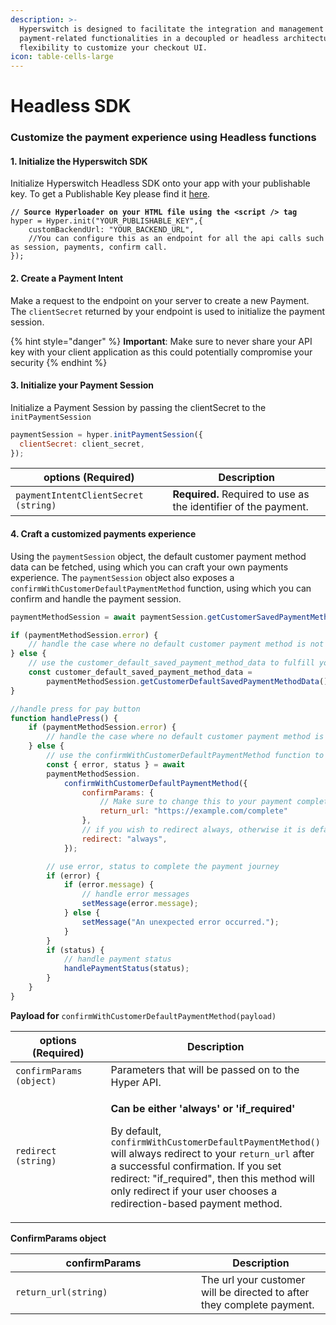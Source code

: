 ```yaml
---
description: >-
  Hyperswitch is designed to facilitate the integration and management of
  payment-related functionalities in a decoupled or headless architecture with
  flexibility to customize your checkout UI.
icon: table-cells-large
---
```


# Headless SDK

### Customize the payment experience using Headless functions

#### 1. Initialize the Hyperswitch SDK

Initialize  Hyperswitch Headless SDK onto your app with your publishable key. To get a Publishable Key please find it [here](https://app.hyperswitch.io/developers).

<pre class="language-javascript"><code class="lang-javascript"><strong>// Source Hyperloader on your HTML file using the &#x3C;script /> tag
</strong>hyper = Hyper.init("YOUR_PUBLISHABLE_KEY",{
    customBackendUrl: "YOUR_BACKEND_URL",
    //You can configure this as an endpoint for all the api calls such as session, payments, confirm call.
});
</code></pre>

#### 2. Create a Payment Intent

Make a request to the endpoint on your server to create a new Payment. The `clientSecret` returned by your endpoint is used to initialize the payment session.

{% hint style="danger" %}
**Important**: Make sure to never share your API key with your client application as this could potentially compromise your security
{% endhint %}

#### 3. Initialize your Payment Session

Initialize a Payment Session by passing the clientSecret to the `initPaymentSession`

```javascript
paymentSession = hyper.initPaymentSession({
  clientSecret: client_secret,
});
```

| options (Required)                   | Description                                                      |
| ------------------------------------ | ---------------------------------------------------------------- |
| `paymentIntentClientSecret (string)` | **Required.**  Required to use as the identifier of the payment. |

#### 4. Craft a customized payments experience

Using the `paymentSession` object, the default customer payment method data can be fetched, using which you can craft your own payments experience. The `paymentSession` object also exposes a `confirmWithCustomerDefaultPaymentMethod` function, using which you can confirm and handle the payment session.

```javascript
paymentMethodSession = await paymentSession.getCustomerSavedPaymentMethods();

if (paymentMethodSession.error) {
    // handle the case where no default customer payment method is not present
} else {
    // use the customer_default_saved_payment_method_data to fulfill your usecases (render UI)
    const customer_default_saved_payment_method_data =
        paymentMethodSession.getCustomerDefaultSavedPaymentMethodData();
}

//handle press for pay button 
function handlePress() { 
    if (paymentMethodSession.error) {
        // handle the case where no default customer payment method is not present
    } else {
        // use the confirmWithCustomerDefaultPaymentMethod function to confirm and handle the payment session response
        const { error, status } = await
        paymentMethodSession.
            confirmWithCustomerDefaultPaymentMethod({
                confirmParams: {
                    // Make sure to change this to your payment completion page
                    return_url: "https://example.com/complete"
                },
                // if you wish to redirect always, otherwise it is defaulted to "if_required"
                redirect: "always",
            });

        // use error, status to complete the payment journey
        if (error) {
            if (error.message) {
                // handle error messages
                setMessage(error.message);
            } else {
                setMessage("An unexpected error occurred.");
            }
        }
        if (status) {
            // handle payment status
            handlePaymentStatus(status);
        }
    }
}
```

&#x20;**Payload for** `confirmWithCustomerDefaultPaymentMethod(payload)`

<table><thead><tr><th width="296">options (Required)</th><th>Description</th></tr></thead><tbody><tr><td><code>confirmParams (object)</code></td><td>Parameters that will be passed on to the Hyper API.</td></tr><tr><td><code>redirect (string)</code></td><td><p><strong>Can be either 'always' or 'if_required'</strong> </p><p>By default, <code>confirmWithCustomerDefaultPaymentMethod()</code> will always redirect to your <code>return_url</code> after a successful confirmation. If you set redirect: "if_required", then this method will only redirect if your user chooses a redirection-based payment method.</p></td></tr></tbody></table>

**ConfirmParams object**

<table><thead><tr><th width="281">confirmParams</th><th>Description</th></tr></thead><tbody><tr><td><code>return_url(string)</code></td><td>The url your customer will be directed to after they complete payment.</td></tr></tbody></table>
